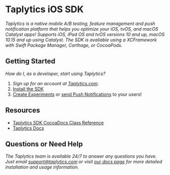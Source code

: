 # Taplytics iOS SDK

_Taplytics is a native mobile A/B testing, feature management and push notification platform that helps you optimize your iOS, tvOS, and macOS Catalyst apps! Supports iOS, iPad OS and tvOS versions 10 and up, macOS 10.15 and up using Catalyst. The SDK is avaliable using a XCFramework with Swift Package Manager, Carthage,  or CocoaPods._

## Getting Started

_How do I, as a developer, start using Taplytics?_

1. _Sign up for an account at [Taplytics.com](https://taplytics.com?utm_source=github&utm_campaign=documentation&utm_medium=content)._
2. [Install the SDK](/START.md)
3. [Create Experiments](/EXPERIMENTS.md) or [send Push Notifications](/PUSH.md) to your users!

## Resources
- [Taplytics SDK CocoaDocs Class Reference](http://cocoadocs.org/docsets/Taplytics)
- [Taplytics Docs](https://docs.taplytics.com?utm_source=github&utm_campaign=documentation&utm_medium=content)

## Questions or Need Help

_The Taplytics team is available 24/7 to answer any questions you have. Just email support@taplytics.com or visit [our docs page](https://taplytics.com/docs?utm_source=github&utm_campaign=documentation&utm_medium=content) for more detailed installation and usage information._
